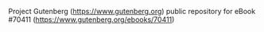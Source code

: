 Project Gutenberg (https://www.gutenberg.org) public repository for
eBook #70411 (https://www.gutenberg.org/ebooks/70411)
